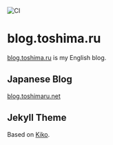 ![CI](https://github.com/toshimaru/blog.toshima.ru/workflows/CI/badge.svg)

# blog.toshima.ru

[blog.toshima.ru](https://blog.toshima.ru/) is my English blog.

## Japanese Blog

[blog.toshimaru.net](https://blog.toshimaru.net/)

## Jekyll Theme

Based on [Kiko](https://github.com/gfjaru/Kiko).
